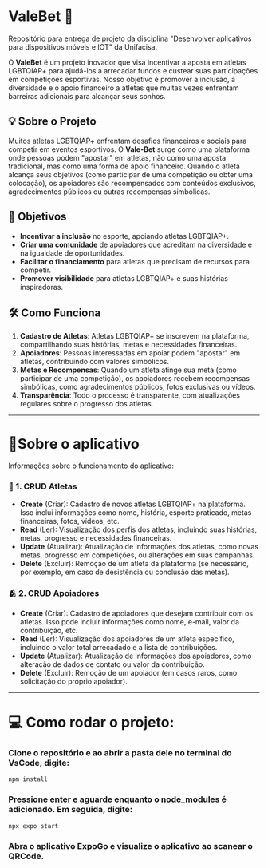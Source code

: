 # ValeBet 🌈

Repositório para entrega de projeto da disciplina "Desenvolver aplicativos para dispositivos móveis e IOT" da Unifacisa.

O **ValeBet** é um projeto inovador que visa incentivar a aposta em atletas LGBTQIAP+ para ajudá-los a arrecadar fundos e custear suas participações em competições esportivas. Nosso objetivo é promover a inclusão, a diversidade e o apoio financeiro a atletas que muitas vezes enfrentam barreiras adicionais para alcançar seus sonhos.

## 💡 Sobre o Projeto

Muitos atletas LGBTQIAP+ enfrentam desafios financeiros e sociais para competir em eventos esportivos. O **Vale-Bet** surge como uma plataforma onde pessoas podem "apostar" em atletas, não como uma aposta tradicional, mas como uma forma de apoio financeiro. Quando o atleta alcança seus objetivos (como participar de uma competição ou obter uma colocação), os apoiadores são recompensados com conteúdos exclusivos, agradecimentos públicos ou outras recompensas simbólicas.

## 🎯 Objetivos

- **Incentivar a inclusão** no esporte, apoiando atletas LGBTQIAP+.
- **Criar uma comunidade** de apoiadores que acreditam na diversidade e na igualdade de oportunidades.
- **Facilitar o financiamento** para atletas que precisam de recursos para competir.
- **Promover visibilidade** para atletas LGBTQIAP+ e suas histórias inspiradoras.

## 🛠 Como Funciona

1. **Cadastro de Atletas**: Atletas LGBTQIAP+ se inscrevem na plataforma, compartilhando suas histórias, metas e necessidades financeiras.
2. **Apoiadores**: Pessoas interessadas em apoiar podem "apostar" em atletas, contribuindo com valores simbólicos.
3. **Metas e Recompensas**: Quando um atleta atinge sua meta (como participar de uma competição), os apoiadores recebem recompensas simbólicas, como agradecimentos públicos, fotos exclusivas ou vídeos.
4. **Transparência**: Todo o processo é transparente, com atualizações regulares sobre o progresso dos atletas.

---

# 📱Sobre o aplicativo  

Informações sobre o funcionamento do aplicativo:

### 🏅 1. CRUD Atletas 
- **Create** (Criar): Cadastro de novos atletas LGBTQIAP+ na plataforma. Isso inclui informações como nome, história, esporte praticado, metas financeiras, fotos, vídeos, etc.
- **Read** (Ler): Visualização dos perfis dos atletas, incluindo suas histórias, metas, progresso e necessidades financeiras.
- **Update** (Atualizar): Atualização de informações dos atletas, como novas metas, progresso em competições, ou alterações em suas campanhas.
- **Delete** (Excluir): Remoção de um atleta da plataforma (se necessário, por exemplo, em caso de desistência ou conclusão das metas).

### 🫂 2. CRUD Apoiadores 
- **Create** (Criar): Cadastro de apoiadores que desejam contribuir com os atletas. Isso pode incluir informações como nome, e-mail, valor da contribuição, etc.
- **Read** (Ler): Visualização dos apoiadores de um atleta específico, incluindo o valor total arrecadado e a lista de contribuições.
- **Update** (Atualizar): Atualização de informações dos apoiadores, como alteração de dados de contato ou valor da contribuição.
- **Delete** (Excluir): Remoção de um apoiador (em casos raros, como solicitação do próprio apoiador).

--- 

# 💻 Como rodar o projeto:

### Clone o repositório e ao abrir a pasta dele no terminal do VsCode, digite: 

```npm install```

### Pressione enter e aguarde enquanto o node_modules é adicionado. Em seguida, digite: 

```npx expo start```

### Abra o aplicativo ExpoGo e visualize o aplicativo ao scanear o QRCode. 

